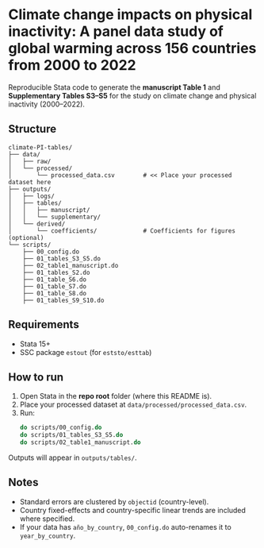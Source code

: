 # Climate change impacts on physical inactivity: A panel data study of global warming across 156 countries from 2000 to 2022

Reproducible Stata code to generate the **manuscript Table 1** and **Supplementary Tables S3–S5** for the study on climate change and physical inactivity (2000–2022).

## Structure
```
climate-PI-tables/
├── data/
│   ├── raw/
│   └── processed/
│       └── processed_data.csv        # << Place your processed dataset here
├── outputs/
│   ├── logs/
│   ├── tables/
│   │   ├── manuscript/               
│   │   └── supplementary/            
│   └── derived/
│       └── coefficients/             # Coefficients for figures (optional)
└── scripts/
    ├── 00_config.do
    ├── 01_tables_S3_S5.do
    ├── 02_table1_manuscript.do
    ├── 01_tables_S2.do
    ├── 01_table_S6.do
    ├── 01_table_S7.do
    ├── 01_table_S8.do
    ├── 01_tables_S9_S10.do
```

## Requirements
- Stata 15+ 
- SSC package `estout` (for `eststo/esttab`)

## How to run
1. Open Stata in the **repo root** folder (where this README is).
2. Place your processed dataset at `data/processed/processed_data.csv`.
3. Run:
   ```stata
   do scripts/00_config.do
   do scripts/01_tables_S3_S5.do
   do scripts/02_table1_manuscript.do
   ```

Outputs will appear in `outputs/tables/`.

## Notes
- Standard errors are clustered by `objectid` (country-level).
- Country fixed-effects and country-specific linear trends are included where specified.
- If your data has `año_by_country`, `00_config.do` auto-renames it to `year_by_country`.
